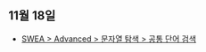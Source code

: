 ## 11월 18일

- [SWEA > Advanced > 문자열 탐색 > 공통 단어 검색](https://swexpertacademy.com/main/learn/course/subjectDetail.do?courseId=AVuPDYSqAAbw5UW6&subjectId=AWUYM1Ca240DFAVT)

